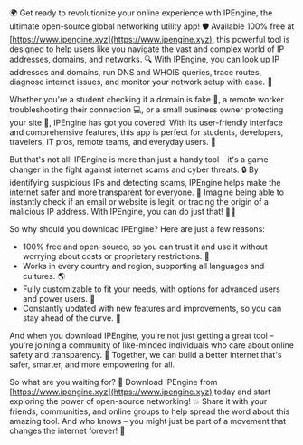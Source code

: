 🌍 Get ready to revolutionize your online experience with IPEngine, the ultimate open-source global networking utility app! 🛡️ Available 100% free at [https://www.ipengine.xyz](https://www.ipengine.xyz), this powerful tool is designed to help users like you navigate the vast and complex world of IP addresses, domains, and networks. 🔍 With IPEngine, you can look up IP addresses and domains, run DNS and WHOIS queries, trace routes, diagnose internet issues, and monitor your network setup with ease. 📡

Whether you're a student checking if a domain is fake 🤔, a remote worker troubleshooting their connection 💻, or a small business owner protecting your site 🏢, IPEngine has got you covered! With its user-friendly interface and comprehensive features, this app is perfect for students, developers, travelers, IT pros, remote teams, and everyday users. 🌟

But that's not all! IPEngine is more than just a handy tool – it's a game-changer in the fight against internet scams and cyber threats. 🔒 By identifying suspicious IPs and detecting scams, IPEngine helps make the internet safer and more transparent for everyone. 💪 Imagine being able to instantly check if an email or website is legit, or tracing the origin of a malicious IP address. With IPEngine, you can do just that! 🕵️‍♂️

So why should you download IPEngine? Here are just a few reasons:

* 100% free and open-source, so you can trust it and use it without worrying about costs or proprietary restrictions. 💸
* Works in every country and region, supporting all languages and cultures. 🌎
* Fully customizable to fit your needs, with options for advanced users and power users. 🔧
* Constantly updated with new features and improvements, so you can stay ahead of the curve. 🚀

And when you download IPEngine, you're not just getting a great tool – you're joining a community of like-minded individuals who care about online safety and transparency. 🌟 Together, we can build a better internet that's safer, smarter, and more empowering for all.

So what are you waiting for? 🤔 Download IPEngine from [https://www.ipengine.xyz](https://www.ipengine.xyz) today and start exploring the power of open-source networking! 💥 Share it with your friends, communities, and online groups to help spread the word about this amazing tool. And who knows – you might just be part of a movement that changes the internet forever! 🚀